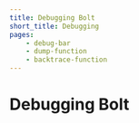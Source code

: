 ```yaml
---
title: Debugging Bolt
short_title: Debugging
pages:
    - debug-bar
    - dump-function
    - backtrace-function
---
```

Debugging Bolt
==============


